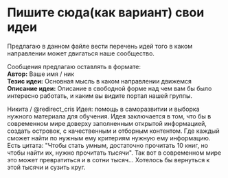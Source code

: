 # Пишите сюда(как вариант) свои идеи

Предлагаю в данном файле вести перечень идей того в каком направлении может двигаться наше сообщество.

Сообщения предлагаю оставлять в формате:  
**Автор:** Ваше имя / ник  
**Тезис идеи:** Основная мысль в каком направлении движемся  
**Описание идеи:** Описание в свободной форме над чем вам бы было интересно работать, и каким вы видите портал нашей группы.  

Никита / @redirect_cris
Идея: помощь в саморазвитии и выборка нужного материала для обучения.
Идея заключается в том, что бы в современном мире доверху заполненным открытой информацией, создать островок, с качественным и отборным контентом. Где каждый сможет найти по нужным ему критериям нужную ему информацию. 
Есть цитата: "Чтобы стать умным, достаточно прочитать 10 книг, но чтобы найти их, нужно прочитать тысячи". Так вот в современном мире это может превратиться и в сотни тысяч... Хотелось бы вернуться к этой тысячи и сузить круг. 
